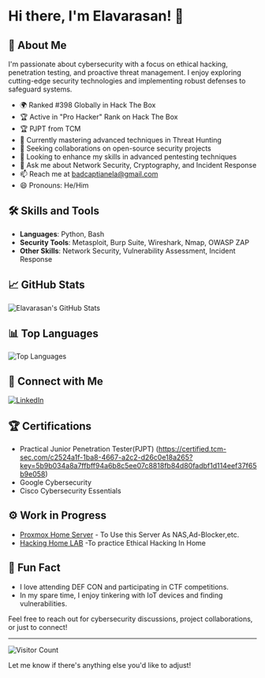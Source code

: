 # Hi there, I'm Elavarasan! 👋


## 🚀 About Me

I'm passionate about cybersecurity with a focus on ethical hacking, penetration testing, and proactive threat management. I enjoy exploring cutting-edge security technologies and implementing robust defenses to safeguard systems.

- 🌍 Ranked #398 Globally in Hack The Box
- 🏆 Active in "Pro Hacker" Rank on Hack The Box
- 🏆 PJPT from TCM
- 🌱 Currently mastering advanced techniques in Threat Hunting
- 👯 Seeking collaborations on open-source security projects
- 🤔 Looking to enhance my skills in advanced pentesting techniques
- 💬 Ask me about Network Security, Cryptography, and Incident Response
- 📫 Reach me at [badcaptianela@gmail.com](mailto:badcaptianela@gmail.com)
- 😄 Pronouns: He/Him

## 🛠️ Skills and Tools

- **Languages**: Python, Bash
- **Security Tools**: Metasploit, Burp Suite, Wireshark, Nmap, OWASP ZAP
- **Other Skills**: Network Security, Vulnerability Assessment, Incident Response

## 📈 GitHub Stats

![Elavarasan's GitHub Stats](https://github-readme-stats.vercel.app/api?username=c00lrabbit&show_icons=true&theme=radical)

## 📊 Top Languages

![Top Languages](https://github-readme-stats.vercel.app/api/top-langs/?username=c00lrabbit&layout=compact&theme=radical)

## 🔗 Connect with Me

[![LinkedIn](https://img.shields.io/badge/LinkedIn-Profile-blue)](https://www.linkedin.com/in/elavarasan-d-70b09322b/)

## 🏆 Certifications

- Practical Junior Penetration Tester(PJPT) (https://certified.tcm-sec.com/c2524a1f-1ba8-4667-a2c2-d26c0e18a265?key=5b9b034a8a7ffbff94a6b8c5ee07c8818fb84d80fadbf1d114eef37f65b9e058)
- Google Cybersecurity
- Cisco Cybersecurity Essentials

## ⚙️ Work in Progress

- [Proxmox Home Server](https://github.com/c00lrabbit/project-proxmox) - To Use this Server As NAS,Ad-Blocker,etc.
- [Hacking Home LAB](https://github.com/c00lrabbit/Hacking-Homelab) -To practice Ethical Hacking In Home

## 🎉 Fun Fact

- I love attending DEF CON and participating in CTF competitions.
- In my spare time, I enjoy tinkering with IoT devices and finding vulnerabilities.

Feel free to reach out for cybersecurity discussions, project collaborations, or just to connect!

---

![Visitor Count](https://komarev.com/ghpvc/?username=badcaptianela)

Let me know if there's anything else you'd like to adjust!
